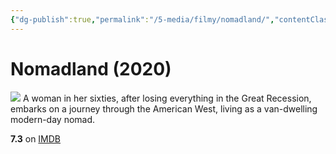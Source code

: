 ```yaml
---
{"dg-publish":true,"permalink":"/5-media/filmy/nomadland/","contentClasses":"movie","tags":["to-watch","фильм","#Drama"],"created":"2024-01-20T01:37:24.204+03:00","updated":"2024-01-20T01:55:02.190+03:00"}
---
```


# Nomadland (2020)
![](https://m.media-amazon.com/images/M/MV5BMDRiZWUxNmItNDU5Yy00ODNmLTk0M2ItZjQzZTA5OTJkZjkyXkEyXkFqcGdeQXVyMTkxNjUyNQ@@._V1_SX300.jpg)
A woman in her sixties, after losing everything in the Great Recession, embarks on a journey through the American West, living as a van-dwelling modern-day nomad.

**7.3** on [IMDB](https://www.imdb.com/title/tt9770150)
